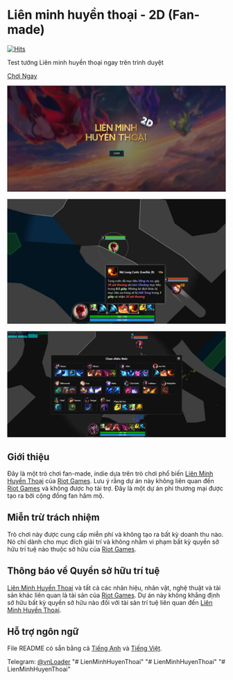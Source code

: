 # Liên minh huyền thoại - 2D (Fan-made)

[![Hits](https://hits.seeyoufarm.com/api/count/incr/badge.svg?url=https%3A%2F%2Fgithub.com%2FHoangTran0410%2FLOL2D&count_bg=%2379C83D&title_bg=%23555555&icon=&icon_color=%23E7E7E7&title=views&edge_flat=true)](https://hits.seeyoufarm.com)

Test tướng Liên minh huyền thoại ngay trên trình duyệt

[Chơi Ngay](https://vnLoader.github.io/LienMinhHuyenThoai)

<!-- display screenshot -->
![Screenshot](/assets/images/screenshots/Screenshot_1.jpg)

![Screenshot](/assets/images/screenshots/Screenshot_4.jpg)

![Screenshot](/assets/images/screenshots/Screenshot_3.jpg)

## Giới thiệu

Đây là một trò chơi fan-made, indie dựa trên trò chơi phổ biến [Liên Minh Huyền Thoại](https://www.leagueoflegends.com/) của [Riot Games](https://www.riotgames.com/en). Lưu ý rằng dự án này không liên quan đến [Riot Games](https://www.riotgames.com/en) và không được họ tài trợ. Đây là một dự án phi thương mại được tạo ra bởi cộng đồng fan hâm mộ.

## Miễn trừ trách nhiệm

Trò chơi này được cung cấp miễn phí và không tạo ra bất kỳ doanh thu nào. Nó chỉ dành cho mục đích giải trí và không nhằm vi phạm bất kỳ quyền sở hữu trí tuệ nào thuộc sở hữu của [Riot Games](https://www.riotgames.com/en).

## Thông báo về Quyền sở hữu trí tuệ

[Liên Minh Huyền Thoại](https://www.leagueoflegends.com/) và tất cả các nhãn hiệu, nhân vật, nghệ thuật và tài sản khác liên quan là tài sản của [Riot Games](https://www.riotgames.com/en). Dự án này không khẳng định sở hữu bất kỳ quyền sở hữu nào đối với tài sản trí tuệ liên quan đến [Liên Minh Huyền Thoại](https://www.leagueoflegends.com/).

## Hỗ trợ ngôn ngữ

File README có sẵn bằng cả [Tiếng Anh](./README-en.md) và [Tiếng Việt](./README.md).

Telegram: [@vnLoader](https://t.me/vnLoader/)
"# LienMinhHuyenThoai" 
"# LienMinhHuyenThoai" 
"# LienMinhHuyenThoai" 
